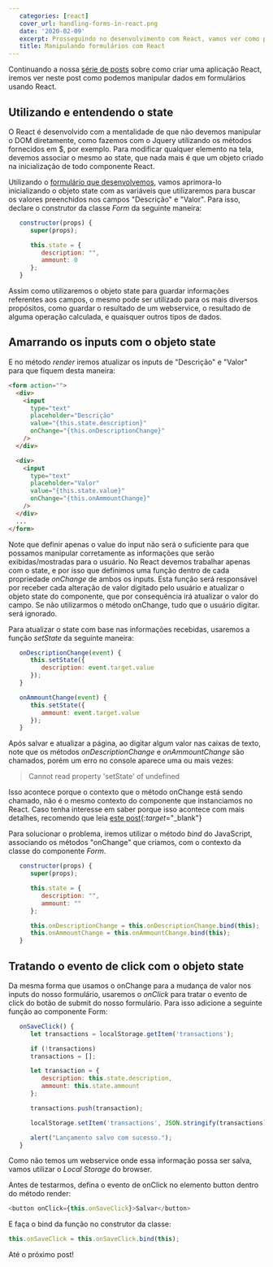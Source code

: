 ```yaml
---
   categories: [react]
   cover_url: handling-forms-in-react.png
   date: '2020-02-09'
   excerpt: Prosseguindo no desenvolvimento com React, vamos ver como podemos fazer operações com formulários usando esta biblioteca
   title: Manipulando formulários com React
---
```


Continuando a nossa [série de posts](/series/dotnet-do-zero) sobre como criar uma aplicação React, iremos ver neste post como podemos manipular dados em formulários usando React.

## Utilizando e entendendo o state

O React é desenvolvido com a mentalidade de que não devemos manipular o DOM diretamente, como fazemos com o Jquery utilizando os métodos fornecidos em $, por exemplo. Para modificar qualquer elemento na tela, devemos associar o mesmo ao state, que nada mais é que um objeto criado na inicialização de todo componente React.

Utilizando o [formulário que desenvolvemos](/conceitos-basicos-react), vamos aprimora-lo inicializando o objeto state com as variáveis que utilizaremos para buscar os valores preenchidos nos campos "Descrição" e "Valor". Para isso, declare o construtor da classe _Form_ da seguinte maneira:

```javascript
   constructor(props) {
      super(props);

      this.state = {
         description: "",
         ammount: 0
      };
   }
```

Assim como utilizaremos o objeto state para guardar informações referentes aos campos, o mesmo pode ser utilizado para os mais diversos propósitos, como guardar o resultado de um webservice, o resultado de alguma operação calculada, e quaisquer outros tipos de dados.

## Amarrando os inputs com o objeto state

E no método _render_ iremos atualizar os inputs de "Descrição" e "Valor" para que fiquem desta maneira:

```html
<form action="">
  <div>
    <input
      type="text"
      placeholder="Descrição"
      value="{this.state.description}"
      onChange="{this.onDescriptionChange}"
    />
  </div>

  <div>
    <input
      type="text"
      placeholder="Valor"
      value="{this.state.value}"
      onChange="{this.onAmmountChange}"
    />
  </div>
  ...
</form>
```

Note que definir apenas o value do input não será o suficiente para que possamos manipular corretamente as informações que serão exibidas/mostradas para o usuário. No React devemos trabalhar apenas com o state, e por isso que definimos uma função dentro de cada propriedade _onChange_ de ambos os inputs. Esta função será responsável por receber cada alteração de valor digitado pelo usuário e atualizar o objeto state do componente, que por consequência irá atualizar o valor do campo. Se não utilizarmos o método onChange, tudo que o usuário digitar. será ignorado.

Para atualizar o state com base nas informações recebidas, usaremos a função _setState_ da seguinte maneira:

```javascript
   onDescriptionChange(event) {
      this.setState({
         description: event.target.value
      });
   }

   onAmmountChange(event) {
      this.setState({
         ammount: event.target.value
      });
   }
```

Após salvar e atualizar a página, ao digitar algum valor nas caixas de texto, note que os métodos _onDescriptionChange_ e _onAmmountChange_ são chamados, porém um erro no console aparece uma ou mais vezes:

> Cannot read property 'setState' of undefined

Isso acontece porque o contexto que o método onChange está sendo chamado, não é o mesmo contexto do componente que instanciamos no React. Caso tenha interesse em saber porque isso acontece com mais detalhes, recomendo que leia [este post](https://www.freecodecamp.org/news/this-is-why-we-need-to-bind-event-handlers-in-class-components-in-react-f7ea1a6f93eb/){:_target_="\_blank"}

Para solucionar o problema, iremos utilizar o método _bind_ do JavaScript, associando os métodos "onChange" que criamos, com o contexto da classe do componente _Form_.

```javascript
   constructor(props) {
      super(props);

      this.state = {
         description: "",
         ammount: ""
      };

      this.onDescriptionChange = this.onDescriptionChange.bind(this);
      this.onAmmountChange = this.onAmmountChange.bind(this);
   }
```

## Tratando o evento de click com o objeto state

Da mesma forma que usamos o onChange para a mudança de valor nos inputs do nosso formulário, usaremos o _onClick_ para tratar o evento de click do botão de submit do nosso formulário. Para isso adicione a seguinte função ao componente Form:

```javascript
   onSaveClick() {
      let transactions = localStorage.getItem('transactions');

      if (!transactions)
      transactions = [];

      let transaction = {
         description: this.state.description,
         ammount: this.state.ammount
      };

      transactions.push(transaction);

      localStorage.setItem('transactions', JSON.stringify(transactions));

      alert("Lançamento salvo com sucesso.");
   }
```

Como não temos um webservice onde essa informação possa ser salva, vamos utilizar o _Local Storage_ do browser.

Antes de testarmos, defina o evento de onClick no elemento button dentro do método render:

```javascript
<button onClick={this.onSaveClick}>Salvar</button>
```

E faça o bind da função no construtor da classe:

```javascript
this.onSaveClick = this.onSaveClick.bind(this);
```

Até o próximo post!
